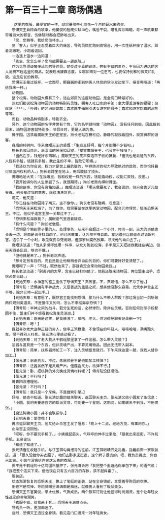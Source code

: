 # 第一百三十二章 商场偶遇
        这里的衣服，最便宜的一件，就需要那些小资花一个月的薪水来购买。
       恐惧天王自顾自的咳嗽，他英俊的脸庞欠缺血色，嘴唇干裂，瞳孔浑浊晦暗，每一声咳嗽都带着巨大的颤音，仿佛随时都会把肺咳出来。
       「您，您稍等，我给您倒杯水。」
       见「客人」似乎正忍受着巨大的痛苦，导购员慌忙跑到收银台，用一次性纸杯接了温水，踩着高跟鞋，小跑着返回。
       一边递上温水一边问道：
       「先生，您怎么样？您可能需要去一趟医院。」
       作为世界顶级奢侈品店的导购员，她受过专业的训练，拥有不错的素养，不会因为进店的客人消费不起这里的商品，就表现出嫌弃态度。＆哪怕面对一位乞丐，也要保持优雅的微笑和礼貌，这是店长的教导。
       恐惧天王接过纸杯，一饮而尽，颤巍巍的走到供客人休息的软沙发边坐下，噪音嘶哑道：「再给我来一杯。」
       动物园。
       整个松海，动物园大概有三个，远在郊区的这座动物园，是全网口碑最好的。
       网友们都说松海动物园的动物特别有灵性，朝客人吐口水的羊驼；拿大便丢游客的猩猩；见就骂「***」、「孙贼」的非洲灰鹦鹉；喜欢露生殖器引诱女游客的猴子；喜欢和游客尬舞的浣熊等等。
       而且，动物品种特别多，特别齐全。
       另外，这个动物园的名字非常有个性，它的名字就叫做「动物园」，没有任何前缀。因此每到周末，动物园游客就特别多，节假日时，更是人满为患。
       狮子园，囚禁着魔眼天王的密室里，狗长老站在栅栏边，静静的凝视着园外，观赏狮群的游客。
       身后的樟树内，传来魔眼天王的感慨：「生意真好啊，每个月能赚不少钱吧。」
       狗长老收回目光，乌溜溜的黑纽扣回望，「堂堂魔眼天王，也会在乎钱吗？」
       「当然在乎，钱是好东西啊。」魔眼天王的笑声穿透帘子般的藤蔓，「但钱也是最脏的东西，人性有多脏，钱就有多脏，我此生的不幸，皆败它所赐。」
       「我还以为你会说，权力才是世上最肮脏的，毕竟绝对的权力导致绝对的腐败，而你恰好最讨厌滥用权利的人。」狗长老蹲坐在地上，用后肢挠了挠头。
       魔眼哈哈大笑：「在我眼里，钱和权是一样的东西，钱能撬动权，权能汇聚钱，没差。」
       「要开始讲你的人生惨剧了么，我很期待。」狗长老面向樟树蹲坐。
       「我的故事，你没有资格知道。」魔眼淡淡道：「哪天我要死了，我会说的，但只会告诉元始天尊。他会接过我的意志，继续清洗世界。」
       说完，他又道：
       「你已经在动物园待了两天，这不像你。」狗长老没有隐瞒，叹息道：
       「恐惧天王来松海了，为了救你。我需要留在这里执掌动物园，配合元帅埋伏，猎杀恐惧天王。不过，他似乎连宫主那一关都过不了。」
       「恐惧来松海救我？」魔眼语气里透着疑惑。
       「有什么问题？＂狗长老皱眉。
       「恐惧是个懒到骨子里的人，处理事务，从来不会超过一个小时，时间一到，天大的事他也会丢一边，理由是该寻找自由了。他讨厌做事，认为那不够自由。我记得他以前追杀过诡眼判官，追杀了一个小时，眼见就要杀死诡眼，但那家伙突然放弃，寻找他的自由去了。」
       魔眼淡淡道：「他从来懒得处理一件事，从北方跑到松海，多半是天天把拯救我挂在嘴边，但天天四处乱逛，啥也不做。」
       「但他就是来了。」狗长老沉声道。
       「那肯定另有目的，而且是能让他稍稍舍弃自由的目的，你们可要好好查清楚了。」
       魔眼呵了一声：「不过，既然他来了，那就肯定会来动物园救我。」
       狗长老淡淡道：「别高兴的太早，宫主已经打伤他了，他若还敢来动物园，两位盟主出手，恐惧必死无疑。」
       【元始天尊：水神宫的宫主重伤了恐惧天王？真厉害，不，真可惜，怎么不杀了他。】
       【傅青阳：恐惧拥有半神战力，又是善战的蛊惑之妖，想杀他没那么容易。光凭水神宫主还不够，除非元帅一起出手。】
       【元始天尊：有意思了，既然宫主能找到恐惧，那为什么不带人群殴？那垃圾当初一剑斩破两件规则类道具，不是挺牛叉的吗，怎么不来松海杀恐惧？】
       【傅青阳：半神之间的战斗，若分生死的话，必然惨烈，除非在灵境，否则任何封印手段都困不住，盟主们并不想看着松海生灵涂炭。】
       【元始天尊：原来是这样，是我肤浅了，那啥，老大，你记得把聊天记录删一下】
       【傅青阳：嗯！】
       我就喜欢老大这种正经的男人，做事正派稳重，不像现在的年轻人，嘻嘻哈哈，满嘴跑火车，恨不得别人社死。张元清心里感动极了。
       【元始天尊：对了老大我从千鹤组那里拿了一件法器，怎么带入灵境？】
       法器与道具是一个东西，但非灵境产出，不算灵境物品，因此无法带入副本。
       【傅青阳：简单，找炼器师加工一下，注入灵境信息就行。下午来我这里一趟，我找人替你加工。】
       【张元清：谢谢老大，不过，炼器师是不是也能加工核弹？】
       【傅青阳：法器虽然不是灵境产出，但蕴含灵力，核弹不行。】
       【张元清：那，把核弹的外壳换成灵境材料呢？】傅青阳没搭理他。
       【张元清：不行吗？】
       傅青阳没搭理他。
       【张元清：不行吗？】
       【傅青阳：我只是一个斥候，不是搜索引擎。】
       好吧，他也不知道。张元清识趣的结束聊天，返回聊天主页，张元清又给小圆发了条信息：
       「小圆，我明天要进官方的帮派灵境，可能要一个星期，这期间，如果联系不到我，不用慌张。」
       【魔法阿姨小圆：并不会联系你。】
       【元始天尊：爱你哦！】
       再次返回聊天主页，他又给止杀宫主发了信息：「晚上十二点，老地方见，有事问你。」
       止杀宫主没回他。
       「哎呀，你不要玩手机了。」小姨蹙起眉头，气呼呼的伸手过来抢，「跟我出来逛街，不许玩手机。五帝论坛
       「知道了知道了。」
       张元清连忙收起手机，与江玉铒勾肩搭背的往前。江玉铒眼睛四处乱看，指着前面一家服装店，道：「很久没给你买衣服了，咱们去那家店逛逛，这个牌子很贵的。嗯，我负责挑选，你自己出钱。小姨可没钱给你买这么贵的衣服。」
       要不是千鹤组的十亿岛国币抵押了，张元清会用「我把整个鱼塘给你承包下来」的语气说：「我把整个店买下来。但他现在只有五六百万的存款，禁不起挥霍了。」
       服装店。
       状态渐渐恢复的恐惧天王，换上了笔挺的正装，站在全身镜前，享受着导购员的吹捧。
       倒也不是吹捧，导购员眼里满满都是痴迷，就像男人看到了极品美女。
       恐惧天王五官英俊，举止优雅，气质成熟，两个银耳钉则让他显得时尚潮流，是个让年轻女性迷恋的冷峻潮男。
       「衣服不错，给我来十套。」恐惧天王满意点头。
       导购员一听，更加痴迷了。
       这时，恐惧天王透过全身镜，看见店门口进来一对年轻男女。